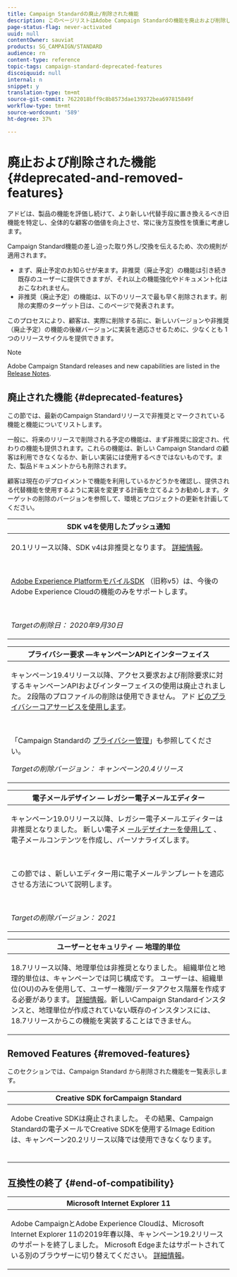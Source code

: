 ```yaml
---
title: Campaign Standardの廃止/削除された機能
description: このページリストはAdobe Campaign Standardの機能を廃止および削除しました。
page-status-flag: never-activated
uuid: null
contentOwner: sauviat
products: SG_CAMPAIGN/STANDARD
audience: rn
content-type: reference
topic-tags: campaign-standard-deprecated-features
discoiquuid: null
internal: n
snippet: y
translation-type: tm+mt
source-git-commit: 7622018bff9c8b8573dae139372bea697815849f
workflow-type: tm+mt
source-wordcount: '589'
ht-degree: 37%

---
```



# 廃止および削除された機能 {#deprecated-and-removed-features}

アドビは、製品の機能を評価し続けて、より新しい代替手段に置き換えるべき旧機能を特定し、全体的な顧客の価値を向上させ、常に後方互換性を慎重に考慮します。

Campaign Standard機能の差し迫った取り外し/交換を伝えるため、次の規則が適用されます。

* まず、廃止予定のお知らせが来ます。非推奨（廃止予定）の機能は引き続き既存のユーザーに提供できますが、それ以上の機能強化やドキュメント化はおこなわれません。
* 非推奨（廃止予定）の機能は、以下のリリースで最も早く削除されます。削除の実際のターゲット日は、このページで発表されます。

このプロセスにより、顧客は、実際に削除する前に、新しいバージョンや非推奨（廃止予定）の機能の後継バージョンに実装を適応させるために、少なくとも 1 つのリリースサイクルを提供できます。

>[!NOTE]
>Adobe Campaign Standard releases and new capabilities are listed in the [Release Notes](../../rn/using/release-notes.md).


## 廃止された機能 {#deprecated-features}

この節では、最新のCampaign Standardリリースで非推奨とマークされている機能と機能についてリストします。

一般に、将来のリリースで削除される予定の機能は、まず非推奨に設定され、代わりの機能も提供されます。これらの機能は、新しい Campaign Standard の顧客は利用できなくなるか、新しい実装には使用するべきではないものです。また、製品ドキュメントからも削除されます。

顧客は現在のデプロイメントで機能を利用しているかどうかを確認し、提供される代替機能を使用するように実装を変更する計画を立てるようお勧めします。ターゲットの削除のバージョンを参照して、環境とプロジェクトの更新を計画してください。

<table> 
 <thead> 
  <tr> 
   <th> <strong>SDK v4を使用したプッシュ通知</strong><br /> </th> 
  </tr> 
 </thead> 
 <tbody> 
  <tr> 
   <td> <p> 20.1リリース以降、SDK v4は非推奨となります。 <a href="https://aep-sdks.gitbook.io/docs/version-4-sdk-end-of-support-faq">詳細情報</a>。</p><br/>
   <p><a href="https://aep-sdks.gitbook.io/docs/">Adobe Experience PlatformモバイルSDK</a> （旧称v5）は、今後のAdobe Experience Cloudの機能のみをサポートします。</p></br>
     <p>
     <em>Targetの削除日： 2020年9月30日</em></p>
     </td> 
  </tr> 
 </tbody> 
</table>
<table> 
 <thead> 
  <tr> 
   <th> <strong>プライバシー要求 —キャンペーンAPIとインターフェイス</strong><br /> </th> 
  </tr> 
 </thead> 
 <tbody> 
  <tr> 
   <td> <p>キャンペーン19.4リリース以降、アクセス要求および削除要求に対するキャンペーンAPIおよびインターフェイスの使用は廃止されました。 2段階のプロファイルの削除は使用できません。 アド <a href="https://www.adobe.io/apis/experiencecloud/gdpr.html">ビのプライバシーコアサービスを使用します</a>。</p></br>
   <p>「Campaign Standardの <a href="https://helpx.adobe.com/campaign/kb/acs-privacy.html">プライバシー管理</a>」も参照してください。</p>
  <p> 
  <em>Targetの削除バージョン： キャンペーン20.4リリース</em></p>
   </td> 
  </tr> 
 </tbody> 
</table>

<table> 
 <thead> 
  <tr> 
   <th> <strong>電子メールデザイン — レガシー電子メールエディター</strong><br /> </th> 
  </tr> 
 </thead> 
 <tbody> 
  <tr> 
   <td> <p>キャンペーン19.0リリース以降、レガシー電子メールエディターは非推奨となりました。 新しい電子メ <a href="https://docs.adobe.com/content/help/en/campaign-standard/using/designing-content/designing-content-in-adobe-campaign.html">ールデザイナーを使用して</a> 、電子メールコンテンツを作成し、パーソナライズします。 </p></br>
   <p>この節では <a href="https://docs.adobe.com/content/help/ja-JP/campaign-standard/using/designing-content/building-email-content/using-existing-content.html"></a> 、新しいエディター用に電子メールテンプレートを適応させる方法について説明します。</p></br>
  <p> 
  <em>Targetの削除バージョン： 2021</em></p>
   </td> 
  </tr> 
 </tbody> 
</table>

<table> 
 <thead> 
  <tr> 
   <th> <strong>ユーザーとセキュリティ — 地理的単位</strong><br /> </th> 
  </tr> 
 </thead> 
 <tbody> 
  <tr> 
   <td> <p>18.7リリース以降、地理単位は非推奨となりました。 組織単位と地理的単位は、キャンペーンでは同じ構成です。 ユーザーは、組織単位(OU)のみを使用して、ユーザー権限/データアクセス階層を作成する必要があります。 <a href="https://helpx.adobe.com/campaign/standard/administration/using/organizational-units.html">詳細情報</a>。新しいCampaign Standardインスタンスと、地理単位が作成されていない既存のインスタンスには、18.7リリースからこの機能を実装することはできません。</p>
   </td> 
  </tr> 
 </tbody> 
</table>

## Removed Features {#removed-features}

このセクションでは、Campaign Standard から削除された機能を一覧表示します。

<table> 
 <thead> 
  <tr> 
   <th> <strong>Creative SDK forCampaign Standard</strong><br /> </th> 
  </tr> 
 </thead> 
 <tbody> 
  <tr> 
   <td> <p>Adobe Creative SDKは廃止されました。 その結果、Campaign Standardの電子メールでCreative SDKを使用するImage Editionは、キャンペーン20.2リリース以降では使用できなくなります。</p></br>
   </td> 
  </tr> 
 </tbody> 
</table>

## 互換性の終了 {#end-of-compatibility}

<table> 
 <thead> 
  <tr> 
   <th> <strong>Microsoft Internet Explorer 11</strong><br /> </th> 
  </tr> 
 </thead> 
 <tbody> 
  <tr> 
   <td> <p>Adobe CampaignとAdobe Experience Cloudは、Microsoft Internet Explorer 11の2019年春以降、キャンペーン19.2リリースのサポートを終了しました。 Microsoft Edgeまたはサポートされている別のブラウザーに切り替えてください。 <a href="https://docs.adobe.com/content/help/en/campaign-standard/using/administrating/about-configuration-guidelines.html#compatible-browsers">詳細情報</a>。</p>
   </td> 
  </tr> 
 </tbody> 
</table>
